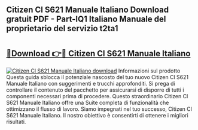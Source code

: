 ## Citizen Cl S621 Manuale Italiano Download gratuit PDF - Part-IQ1 Italiano Manuale del proprietario del servizio t2ta1

# <h2><a href="http://dfg9ixb.blite.top/?on=Citizen+Cl+S621+Manuale+Italiano">🔗Download 👉🔴 Citizen Cl S621 Manuale Italiano</a></h2>

[![Citizen Cl S621 Manuale Italiano download](https://i.imgur.com/lujVjoI.png)](http://dfg9ixb.blite.top/?on=Citizen+Cl+S621+Manuale+Italiano)
Informazioni sul prodotto Questa guida sblocca il potenziale nascosto del tuo nuovo Citizen Cl S621 Manuale Italiano con suggerimenti e trucchi approfonditi. Si prega di controllare il contenuto del pacchetto per assicurarsi di disporre di tutti i componenti necessari prima di procedere. Questo straordinario Citizen Cl S621 Manuale Italiano offre una Suite completa di funzionalità che ottimizzano il flusso di lavoro. Siamo impegnati nel tuo successo, Citizen Cl S621 Manuale Italiano. Il nostro obiettivo è consentirti di ottenere i migliori risultati.

